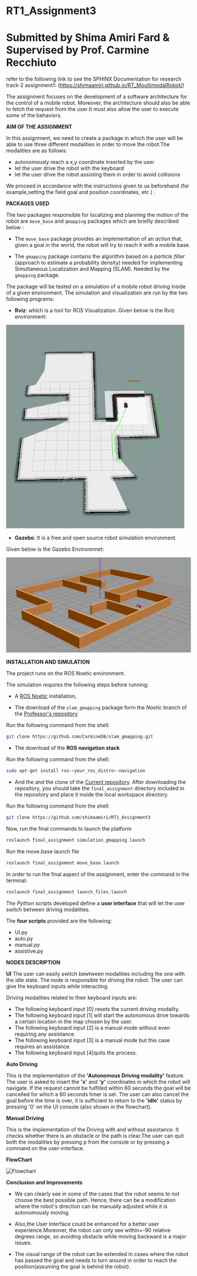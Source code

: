# RT1_Assignment3
# Submitted by Shima Amiri Fard & Supervised by Prof. Carmine Recchiuto

refer to the following link to see the SPHINX Documentation for research track-2 assignment1:
(https://shimaamiri.github.io/RT_MoultimodalRobot/)


The assignment focuses on the development of a software architecture for the control of a mobile robot. Moreover, the architecture should also be able to fetch the request from the user.It must also allow the user to execute some of the behaviors.

__AIM OF THE ASSIGNMENT__

In this assignment, we need to create a package in which the user will be able to use three different modalities in order to move the robot.The modalities are as follows:

+ autonomously reach a x,y coordinate inserted by the user
+ let the user drive the robot with the keyboard
+ let the user drive the robot assisting them in order to avoid collisions

We proceed in accordance with the instructions given to us beforehand (for example,setting the field goal and position coordinates, etc ) .

__PACKAGES USED__

The two packages responsible for localizing and planning the motion of the robot are `move_base` and `gmapping` packages which are briefly described below :

* The `move_base` package provides an implementation of an *action* that, given a goal in the world, the robot will try to reach it with a mobile base.

* The `gmapping` package contains the algorithm based on a *particle filter* (approach to estimate a probability density) needed for implementing Simultaneous Localization and Mapping (SLAM). Needed by the `gmapping` package. 

The package will be tested on a simulation of a mobile robot driving inside of a given environment. The simulation and visualization are run by the two following programs: 

* **Rviz**: which is a tool for ROS Visualization. Given below is the Rviz environment:

![Rviz](rviz_simulation.png)

* **Gazebo**: It is a free and open source robot simulation environment. 

Given below is the Gazebo Environmnet:

![Gazebo](map_Assgn3.png)

__INSTALLATION AND SIMULATION__

The project runs on the ROS Noetic environment.

The simulation requires the following steps before running:

* A [ROS Noetic](http://wiki.ros.org/noetic/Installation) installation,

* The download of the `slam_gmapping` package form the *Noetic* branch of the [Professor's repository](https://github.com/CarmineD8/slam_gmapping.git )

Run the following command from the shell:
```bash
git clone https://github.com/CarmineD8/slam_gmapping.git
```

* The download of the **ROS navigation stack** 

Run the following command from the shell:
```bash
sudo apt-get install ros-<your_ros_distro>-navigation
```

* And the and the clone of the [Current repository](https://github.com/shimaamiri/RT1_Assignment3 ). After downloading the repository, you should take the `final_assignment` directory included in the repository and place it inside the local workspace directory.

Run the following command from the shell:
```bash
git clone https://github.com/shimaamiri/RT1_Assignment3
```
Now, run the final commands to launch the platform 
```bash
roslaunch final_assignment simulation_gmapping.launch
```
Run the move.base launch file
```bash
roslaunch final_assignment move_base.launch
```
In order to run the final aspect of the assignment, enter the command in the terminal:
```bash
roslaunch final_assignment launch_files.launch
```

The *Python* scripts developed define a **user interface** that will let the user switch between driving modalities.

The **four scripts** provided are the following: 

+ UI.py
+ auto.py
+ manual.py
+ assistive.py


__NODES DESCRIPTION__
	
__UI__
The user can easily switch bewtween modalities including the one with the idle state. The node is responsible for driving the robot. The user can give the keyboard inputs while interacting.

Driving modalities related to their keyboard inputs are:

 + The following keyboard input [0] resets the current driving modality.
 + The following keyboard input [1] will start the autonomous drive towards a certain location in the map chosen by the user.
 + The following keyboard input [2] is a manual mode without even requiring any assistance.
 + The following keyboard input [3] is a manual mode  but this case requires an assistance.
 + The following keyboard input [4]quits the process.


__Auto Driving__

This is the implementation of the __'Autonomous Driving modality'__ feature. The user is asked to insert the __'x'__ and __'y'__ coordinates in which the robot will navigate. If the request cannot be fulfilled within 60 seconds the goal will be cancelled for which a 60 seconds timer is set. The user can also cancel the goal before the time is over, it is sufficient to return to the __'idle'__ status by pressing '0' on the UI console (also shown in the flowchart).

__Manual Driving__

This is the implementation of the Driving with and without assistance. It checks whether there is an obstacle or the path is clear.The user can quit both the modalities by pressing p from the console or by pressing a command on the user-interface.


__FlowChart__

![Flowchart](Flowchart_RT1_3.png)

__Conclusion and Improvements__
+ We can clearly see in some of the cases that the robot seems to not choose the best possible path. Hence, there can be a modification where the robot's direction can be manually adjusted while it is autonomously moving.

+ Also,the User Interface could be enhanced for a better user experience.Moreover, the robot can only see within+-90 relative degrees range, so avoiding obstacle while moving backward is a major issues.
 
+ The visual range of the robot can be extended in cases where the robot has passed the goal and needs to turn around in order to reach the position(assuming the goal is behind the robot).


